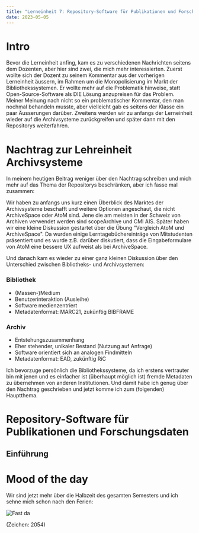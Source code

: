 ```yaml
---
title: "Lerneinheit 7: Repository-Software für Publikationen und Forschungsdaten"
date: 2023-05-05
---
```


# Intro

Bevor die Lerneinheit anfing, kam es zu verschiedenen Nachrichten seitens dem Dozenten, aber hier sind zwei, die mich mehr interessierten. Zuerst wollte sich der Dozent zu seinem Kommentar aus der vorherigen Lerneinheit äussern, im Rahmen um die Monopolisierung im Markt der Bibliothekssystemen. Er wollte mehr auf die Problematik hinweise, statt Open-Source-Software als DIE Lösung anzupreisen für das Problem. Meiner Meinung nach nicht so ein problematischer Kommentar, den man nochmal behandeln musste, aber vielleicht gab es seitens der Klasse ein paar Äusserungen darüber. 
Zweitens werden wir zu anfangs der Lerneinheit wieder auf die Archivsysteme zurückgreifen und später dann mit den Repositorys weiterfahren.

# Nachtrag zur Lehreinheit Archivsysteme

In meinem heutigen Beitrag weniger über den Nachtrag schreiben und mich mehr auf das Thema der Repositorys beschränken, aber ich fasse mal zusammen:

Wir haben zu anfangs uns kurz einen Überblick des Marktes der Archivsysteme beschafft und weitere Optionen angeschaut, die nicht ArchiveSpace oder AtoM sind. Jene die am meisten in der Schweiz von Archiven verwendet werden sind scopeArchive und CMI AIS. Später haben wir eine kleine Diskussion gestartet über die Übung "Vergleich AtoM und ArchiveSpace". Da wurden einige Lerntagebüchereinträge von Mitstudenten präsentiert und es wurde z.B. darüber diskutiert, dass die Eingabeformulare von AtoM eine bessere UX aufweist als bei ArchiveSpace. 

Und danach kam es wieder zu einer ganz kleinen Diskussion über den Unterschied zwischen Bibliotheks- und Archivsystemen: 

### Bibliothek
- (Massen-)Medium
- Benutzerinteraktion (Ausleihe)
- Software medienzentriert
- Metadatenformat: MARC21, zukünftig BIBFRAME

### Archiv
- Entstehungszusammenhang
- Eher stehender, unikaler Bestand (Nutzung auf Anfrage)
- Software orientiert sich an analogen Findmitteln
- Metadatenformat: EAD, zukünftig RiC

Ich bevorzuge persönlich die Bibliothekssysteme, da ich erstens vertrauter bin mit jenen und es einfacher ist (überhaupt möglich ist) fremde Metadaten zu übernehmen von anderen Institutionen. Und damit habe ich genug über den Nachtrag geschrieben und jetzt komme ich zum (folgenden) Hauptthema.

# Repository-Software für Publikationen und Forschungsdaten

## Einführung




# Mood of the day

Wir sind jetzt mehr über die Halbzeit des gesamten Semesters und ich sehne mich schon nach den Ferien:

![Fast da](https://facultyloungers.com/cdn/shop/articles/stay-strong-summer-coming-teacher-meme.jpg?v=1526560424)


(Zeichen: 2054)
